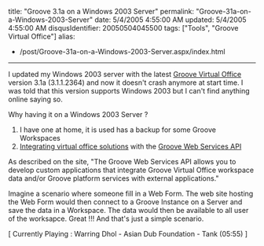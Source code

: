 title: "Groove 3.1a on a Windows 2003 Server"
permalink: "Groove-31a-on-a-Windows-2003-Server"
date: 5/4/2005 4:55:00 AM
updated: 5/4/2005 4:55:00 AM
disqusIdentifier: 20050504045500
tags: ["Tools", "Groove Virtual Office"]
alias:
 - /post/Groove-31a-on-a-Windows-2003-Server.aspx/index.html
---
I updated my Windows 2003 server with the latest [Groove Virtual Office](http://www.groove.net) version 3.1a (3.1.1.2364) and now it doesn't crash anymore at start time. I was told that this version supports Windows 2003 but I can't find anything online saying so.

Why having it on a Windows 2003 Server ?
<!-- more -->

1.  I have one at home, it is used has a backup for some Groove Workspaces
2.  [Integrating virtual office solutions](http://www.groove.net/solutions/develop/dev2.cfm) with the [Groove Web Services API](http://components.groove.net/Groove/DailyBuilds/GDKlatest/GrooveWSDevelopmentKit.exe) 

As described on the site, "The Groove Web Services API allows you to develop custom applications that integrate Groove Virtual Office workspace data and/or Groove platform services with external applications."

Imagine a scenario where someone fill in a Web Form. The web site hosting the Web Form would then connect to a Groove Instance on a Server and save the data in a Workspace. The data would then be available to all user of the worksapce. Great !!! And that's just a simple scenario.

[ Currently Playing : Warring Dhol - Asian Dub Foundation - Tank (05:55) ]
